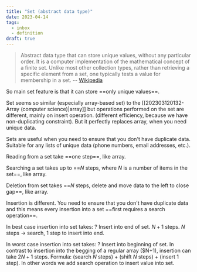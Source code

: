 ```yaml
---
title: "Set (abstract data type)"
date: 2023-04-14
tags:
  - inbox
  - definition
draft: true
---
```

> Abstract data type that can store unique values, without any particular order.
> It is a computer implementation of the mathematical concept of a finite set.
> Unlike most other collection types, rather than retrieving a specific element
> from a set, one typically tests a value for membership in a set.
> -- [Wikipedia](https://en.wikipedia.org/wiki/Set_\(abstract_data_type\))

So main set feature is that it can store ==only unique values==.

Set seems so similar (especially array-based set) to the [[202303120132-Array
(computer science)|array]] but operations performed on the set are different,
mainly on insert operation. (different efficiency, because we have
non-duplicating constraint). But it perfectly replaces array, when you need
unique data.

Sets are useful when you need to ensure that you don't have duplicate data.
Suitable for any lists of unique data (phone numbers, email addresses, etc.).

Reading from a set take ==one step==, like array.

Searching a set takes up to ==$N$ steps, where $N$ is a number of items in the set==, like array.

Deletion from set takes ==$N$ steps, delete and move data to the left to close
gap==, like array.

Insertion is different.
You need to ensure that you don't have duplicate data and this means every
insertion into a set ==first requires a search operation==.

In best case insertion into set takes:
?
Insert into end of set.
$N + 1$ steps. $N$ steps → search, 1 step to insert into end.

In worst case insertion into set takes:
?
Insert into beginning of set.
In contrast to insertion into the begging of a regular array ($N+1), insertion
can take $2N + 1$ steps. Formula: (search $N$ steps) + (shift $N$ steps) +
(insert 1 step).
In other words we add search operation to insert value into set.
